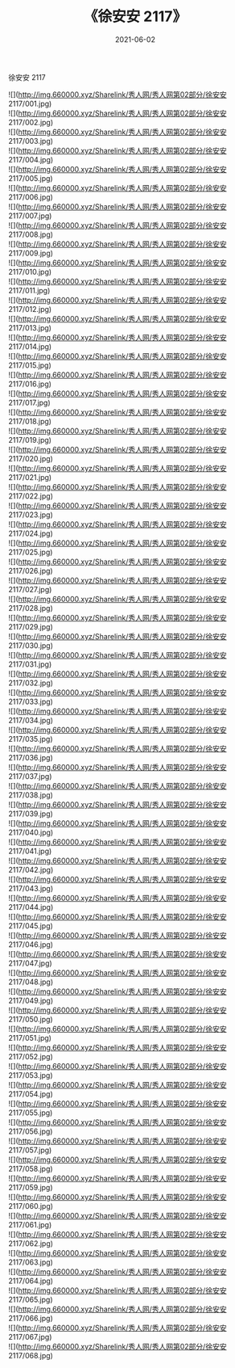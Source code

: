 ﻿---
layout: post
title:  《徐安安 2117》
date:   2021-06-02
img: http://img.660000.xyz/Sharelink/秀人网/秀人网第02部分/徐安安 2117/000.jpg
categories: [美女, 清纯, 唯美]
---

徐安安 2117

  ![](http://img.660000.xyz/Sharelink/秀人网/秀人网第02部分/徐安安 2117/001.jpg) <br> ![](http://img.660000.xyz/Sharelink/秀人网/秀人网第02部分/徐安安 2117/002.jpg) <br> ![](http://img.660000.xyz/Sharelink/秀人网/秀人网第02部分/徐安安 2117/003.jpg) <br> ![](http://img.660000.xyz/Sharelink/秀人网/秀人网第02部分/徐安安 2117/004.jpg) <br> ![](http://img.660000.xyz/Sharelink/秀人网/秀人网第02部分/徐安安 2117/005.jpg) <br> ![](http://img.660000.xyz/Sharelink/秀人网/秀人网第02部分/徐安安 2117/006.jpg) <br> ![](http://img.660000.xyz/Sharelink/秀人网/秀人网第02部分/徐安安 2117/007.jpg) <br> ![](http://img.660000.xyz/Sharelink/秀人网/秀人网第02部分/徐安安 2117/008.jpg) <br> ![](http://img.660000.xyz/Sharelink/秀人网/秀人网第02部分/徐安安 2117/009.jpg) <br> ![](http://img.660000.xyz/Sharelink/秀人网/秀人网第02部分/徐安安 2117/010.jpg) <br> ![](http://img.660000.xyz/Sharelink/秀人网/秀人网第02部分/徐安安 2117/011.jpg) <br> ![](http://img.660000.xyz/Sharelink/秀人网/秀人网第02部分/徐安安 2117/012.jpg) <br> ![](http://img.660000.xyz/Sharelink/秀人网/秀人网第02部分/徐安安 2117/013.jpg) <br> ![](http://img.660000.xyz/Sharelink/秀人网/秀人网第02部分/徐安安 2117/014.jpg) <br> ![](http://img.660000.xyz/Sharelink/秀人网/秀人网第02部分/徐安安 2117/015.jpg) <br> ![](http://img.660000.xyz/Sharelink/秀人网/秀人网第02部分/徐安安 2117/016.jpg) <br> ![](http://img.660000.xyz/Sharelink/秀人网/秀人网第02部分/徐安安 2117/017.jpg) <br> ![](http://img.660000.xyz/Sharelink/秀人网/秀人网第02部分/徐安安 2117/018.jpg) <br> ![](http://img.660000.xyz/Sharelink/秀人网/秀人网第02部分/徐安安 2117/019.jpg) <br> ![](http://img.660000.xyz/Sharelink/秀人网/秀人网第02部分/徐安安 2117/020.jpg) <br> ![](http://img.660000.xyz/Sharelink/秀人网/秀人网第02部分/徐安安 2117/021.jpg) <br> ![](http://img.660000.xyz/Sharelink/秀人网/秀人网第02部分/徐安安 2117/022.jpg) <br> ![](http://img.660000.xyz/Sharelink/秀人网/秀人网第02部分/徐安安 2117/023.jpg) <br> ![](http://img.660000.xyz/Sharelink/秀人网/秀人网第02部分/徐安安 2117/024.jpg) <br> ![](http://img.660000.xyz/Sharelink/秀人网/秀人网第02部分/徐安安 2117/025.jpg) <br> ![](http://img.660000.xyz/Sharelink/秀人网/秀人网第02部分/徐安安 2117/026.jpg) <br> ![](http://img.660000.xyz/Sharelink/秀人网/秀人网第02部分/徐安安 2117/027.jpg) <br> ![](http://img.660000.xyz/Sharelink/秀人网/秀人网第02部分/徐安安 2117/028.jpg) <br> ![](http://img.660000.xyz/Sharelink/秀人网/秀人网第02部分/徐安安 2117/029.jpg) <br> ![](http://img.660000.xyz/Sharelink/秀人网/秀人网第02部分/徐安安 2117/030.jpg) <br> ![](http://img.660000.xyz/Sharelink/秀人网/秀人网第02部分/徐安安 2117/031.jpg) <br> ![](http://img.660000.xyz/Sharelink/秀人网/秀人网第02部分/徐安安 2117/032.jpg) <br> ![](http://img.660000.xyz/Sharelink/秀人网/秀人网第02部分/徐安安 2117/033.jpg) <br> ![](http://img.660000.xyz/Sharelink/秀人网/秀人网第02部分/徐安安 2117/034.jpg) <br> ![](http://img.660000.xyz/Sharelink/秀人网/秀人网第02部分/徐安安 2117/035.jpg) <br> ![](http://img.660000.xyz/Sharelink/秀人网/秀人网第02部分/徐安安 2117/036.jpg) <br> ![](http://img.660000.xyz/Sharelink/秀人网/秀人网第02部分/徐安安 2117/037.jpg) <br> ![](http://img.660000.xyz/Sharelink/秀人网/秀人网第02部分/徐安安 2117/038.jpg) <br> ![](http://img.660000.xyz/Sharelink/秀人网/秀人网第02部分/徐安安 2117/039.jpg) <br> ![](http://img.660000.xyz/Sharelink/秀人网/秀人网第02部分/徐安安 2117/040.jpg) <br> ![](http://img.660000.xyz/Sharelink/秀人网/秀人网第02部分/徐安安 2117/041.jpg) <br> ![](http://img.660000.xyz/Sharelink/秀人网/秀人网第02部分/徐安安 2117/042.jpg) <br> ![](http://img.660000.xyz/Sharelink/秀人网/秀人网第02部分/徐安安 2117/043.jpg) <br> ![](http://img.660000.xyz/Sharelink/秀人网/秀人网第02部分/徐安安 2117/044.jpg) <br> ![](http://img.660000.xyz/Sharelink/秀人网/秀人网第02部分/徐安安 2117/045.jpg) <br> ![](http://img.660000.xyz/Sharelink/秀人网/秀人网第02部分/徐安安 2117/046.jpg) <br> ![](http://img.660000.xyz/Sharelink/秀人网/秀人网第02部分/徐安安 2117/047.jpg) <br> ![](http://img.660000.xyz/Sharelink/秀人网/秀人网第02部分/徐安安 2117/048.jpg) <br> ![](http://img.660000.xyz/Sharelink/秀人网/秀人网第02部分/徐安安 2117/049.jpg) <br> ![](http://img.660000.xyz/Sharelink/秀人网/秀人网第02部分/徐安安 2117/050.jpg) <br> ![](http://img.660000.xyz/Sharelink/秀人网/秀人网第02部分/徐安安 2117/051.jpg) <br> ![](http://img.660000.xyz/Sharelink/秀人网/秀人网第02部分/徐安安 2117/052.jpg) <br> ![](http://img.660000.xyz/Sharelink/秀人网/秀人网第02部分/徐安安 2117/053.jpg) <br> ![](http://img.660000.xyz/Sharelink/秀人网/秀人网第02部分/徐安安 2117/054.jpg) <br> ![](http://img.660000.xyz/Sharelink/秀人网/秀人网第02部分/徐安安 2117/055.jpg) <br> ![](http://img.660000.xyz/Sharelink/秀人网/秀人网第02部分/徐安安 2117/056.jpg) <br> ![](http://img.660000.xyz/Sharelink/秀人网/秀人网第02部分/徐安安 2117/057.jpg) <br> ![](http://img.660000.xyz/Sharelink/秀人网/秀人网第02部分/徐安安 2117/058.jpg) <br> ![](http://img.660000.xyz/Sharelink/秀人网/秀人网第02部分/徐安安 2117/059.jpg) <br> ![](http://img.660000.xyz/Sharelink/秀人网/秀人网第02部分/徐安安 2117/060.jpg) <br> ![](http://img.660000.xyz/Sharelink/秀人网/秀人网第02部分/徐安安 2117/061.jpg) <br> ![](http://img.660000.xyz/Sharelink/秀人网/秀人网第02部分/徐安安 2117/062.jpg) <br> ![](http://img.660000.xyz/Sharelink/秀人网/秀人网第02部分/徐安安 2117/063.jpg) <br> ![](http://img.660000.xyz/Sharelink/秀人网/秀人网第02部分/徐安安 2117/064.jpg) <br> ![](http://img.660000.xyz/Sharelink/秀人网/秀人网第02部分/徐安安 2117/065.jpg) <br> ![](http://img.660000.xyz/Sharelink/秀人网/秀人网第02部分/徐安安 2117/066.jpg) <br> ![](http://img.660000.xyz/Sharelink/秀人网/秀人网第02部分/徐安安 2117/067.jpg) <br> ![](http://img.660000.xyz/Sharelink/秀人网/秀人网第02部分/徐安安 2117/068.jpg) <br>
